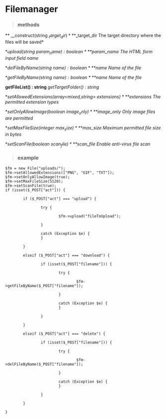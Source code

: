# Filemanager

> ### methods

** __construct(string  $_target_dir)**
*$_target_dir	The target directory where the files will be saved*

**upload(string  $param_name) : boolean**
*$param_name	The HTML form input field name*

**delFileByName(string  $name) : boolean**
*$name		Name of the file*

**getFileByName(string  $name) : boolean**
*$name		Name of the file*

**getFileList() : string**
*getTargetFolder() : string*
  
**setAllowedExtensions(array<mixed,string>  $extensions)**
*$extensions	The permitted extension types*

**setOnlyAllowImage(boolean  $image_only)**
*$image_only	Only image files are permitted*

**setMaxFileSize(integer  $max_size)** 
*$max_size	Maximum permitted file size in bytes*

**setScanFile(boolean  $scan_file)**
*$scan_file	Enable anti-virus file scan*

> ### example

```
$fm = new File("uploads/");
$fm->setAllowedExtensions(["PNG", "GIF", "TXT"]);
$fm->setOnlyAllowImage(true);
$fm->setMaxFileSize(5120);
$fm->setScanFile(true);
if (isset($_POST["act"])) {

        if ($_POST["act"] === "upload") {

                try {

                        $fm->upload("fileToUpload");

                }

                catch (Exception $e) {
                }

        }

        elseif ($_POST["act"] === "download") {

                if (isset($_POST["filename"])) {

                        try {

                                $fm->getFileByName($_POST["filename"]);

                        }

                        catch (Exception $e) {
                        }

                }

        }

        elseif ($_POST["act"] === "delete") {

                if (isset($_POST["filename"])) {

                        try {

                                $fm->delFileByName($_POST["filename"]);

                        }

                        catch (Exception $e) {
                        }

                }

        }

}

```
